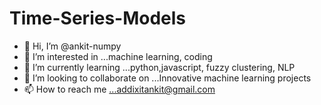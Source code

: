 # Time-Series-Models
- 👋 Hi, I’m @ankit-numpy
- 👀 I’m interested in ...machine learning, coding 
- 🌱 I’m currently learning ...python,javascript, fuzzy clustering, NLP
- 💞️ I’m looking to collaborate on ...Innovative machine learning projects
- 📫 How to reach me ...addixitankit@gmail.com
